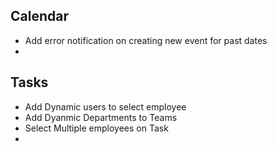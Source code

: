 ## Calendar

- Add error notification on creating new event for past dates
-

## Tasks

- Add Dynamic users to select employee
- Add Dyanmic Departments to Teams
- Select Multiple employees on Task
-
